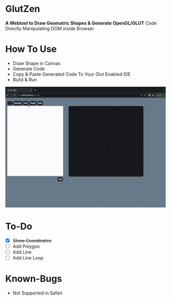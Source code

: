 # GlutZen
**A Webtool to Draw Geomatric Shapes & Generate OpenGL/GLUT** Code Directly Manipulating DOM inside Browser

# How To Use
- Draw Shape in Canvas
- Generate Code
- Copy & Paste Generated Code To Your Glut Enabled IDE
- Build & Run
 
![HowtoUse](https://github.com/cat903/glutzen/blob/main/howto.gif)

# To-Do
- [X] ~~Show Coordinates~~
- [ ] Add Polygon
- [ ] Add Line
- [ ] Add Line Loop

# Known-Bugs
- Not Supported in Safari
